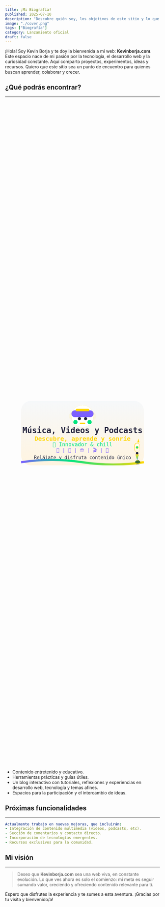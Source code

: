 ```yaml
---
title: ¡Mi Biografía!
published: 2025-07-10
description: "Descubre quién soy, los objetivos de este sitio y lo que está por venir."
image: "./cover.png"
tags: ["Biografía"]
category: Lanzamiento oficial
draft: false
---
```


¡Hola! Soy Kevin Borja y te doy la bienvenida a mi web: **Kevinborja.com**. Este espacio nace de mi pasión por la tecnología, el desarrollo web y la curiosidad constante. Aquí comparto proyectos, experimentos, ideas y recursos. Quiero que este sitio sea un punto de encuentro para quienes buscan aprender, colaborar y crecer.

## ¿Qué podrás encontrar?
---
<style>
.center-svg {
  display: flex;
  justify-content: center;
  align-items: center;
  min-height: 54vh;
  width: 100%;
  padding: 0 10px;
  box-sizing: border-box;
}
.svg-responsive {
  width: 100%;
  max-width: 400px;
  height: auto;
  display: block;
}
.wave-anim {
  stroke-dasharray: 900;
  stroke-dashoffset: 0;
  animation: waveBounce 4.47s infinite; /* 10% más lenta que antes (4.065s * 1.1) */
  transform-origin: center;
}
@keyframes waveBounce {
  0% { transform: translateY(0px);}
  18% { transform: translateY(-10px);}
  40% { transform: translateY(7px);}
  60% { transform: translateY(-4px);}
  80% { transform: translateY(2px);}
  100% { transform: translateY(0px);}
}
.headphone-emoji {
  animation: headphonesPulse 2.5s infinite alternate;
}
@keyframes headphonesPulse {
  0% { filter: drop-shadow(0 0 0px #FFD700);}
  80% { filter: drop-shadow(0 0 14px #FFD700);}
  100% { filter: drop-shadow(0 0 0px #FFD700);}
}
.rocket-anim {
  animation: rocketUp 2.9s infinite cubic-bezier(.7,.2,.2,.8);
}
@keyframes rocketUp {
  0%   { transform: translateY(0);}
  14%  { transform: translateY(-14px);}
  28%  { transform: translateY(-20px);}
  50%  { transform: translateY(-10px);}
  72%  { transform: translateY(0);}
  80%  { transform: translateY(8px);}
  100% { transform: translateY(0);}
}
/* Animación ignición llama cohete sincronizada y estilizada */
.flame-anim {
  transform-origin: 378px 193px;
  animation: flameIgnite 2.9s infinite cubic-bezier(.7,.2,.2,.8);
}
@keyframes flameIgnite {
  0%   { opacity: 0.8; transform: scaleY(1) scaleX(1);}
  14%  { opacity: 1;   transform: scaleY(1.18) scaleX(0.97);}
  28%  { opacity: 0.92;   transform: scaleY(0.97) scaleX(1.11);}
  50%  { opacity: 1;   transform: scaleY(1.2) scaleX(0.93);}
  72%  { opacity: 0.92;   transform: scaleY(1.08) scaleX(1.07);}
  80%  { opacity: 1;   transform: scaleY(1.14) scaleX(0.96);}
  100% { opacity: 0.8; transform: scaleY(1) scaleX(1);}
}
/* TORTUGA SUPER ESTILIZADA Y MUY LENTA */
.turtle-anim {
  animation: turtleWalk 38s linear infinite; /* Super lenta */
}
@keyframes turtleWalk {
  0%   { transform: translateX(0px);}
  100% { transform: translateX(-360px);}
}
/* Patas con movimiento fluido */
.turtle-leg {
  animation: turtleLegs 2.3s infinite alternate cubic-bezier(.7,.2,.2,.8);
}
.turtle-leg-front-left { animation: turtleStepFrontLeft 7s infinite cubic-bezier(.7,.2,.2,.8);}
.turtle-leg-front-right { animation: turtleStepFrontRight 7s infinite cubic-bezier(.7,.2,.2,.8);}
.turtle-leg-back-left { animation: turtleStepBackLeft 7s infinite cubic-bezier(.7,.2,.2,.8);}
.turtle-leg-back-right { animation: turtleStepBackRight 7s infinite cubic-bezier(.7,.2,.2,.8);}
@keyframes turtleStepFrontLeft {
  0%   { transform: translateY(0) rotate(-18deg);}
  20%  { transform: translateY(-1.7px) rotate(-26deg);}
  40%  { transform: translateY(1.5px) rotate(-18deg);}
  60%  { transform: translateY(0) rotate(-10deg);}
  100% { transform: translateY(0) rotate(-18deg);}
}
@keyframes turtleStepFrontRight {
  0%   { transform: translateY(0) rotate(-10deg);}
  20%  { transform: translateY(1.5px) rotate(-18deg);}
  40%  { transform: translateY(-1.7px) rotate(-26deg);}
  60%  { transform: translateY(0) rotate(-10deg);}
  100% { transform: translateY(0) rotate(-10deg);}
}
@keyframes turtleStepBackLeft {
  0%   { transform: translateY(0) rotate(12deg);}
  20%  { transform: translateY(1.2px) rotate(18deg);}
  40%  { transform: translateY(-1.1px) rotate(11deg);}
  60%  { transform: translateY(0) rotate(8deg);}
  100% { transform: translateY(0) rotate(12deg);}
}
@keyframes turtleStepBackRight {
  0%   { transform: translateY(0) rotate(8deg);}
  20%  { transform: translateY(-1.1px) rotate(11deg);}
  40%  { transform: translateY(1.2px) rotate(18deg);}
  60%  { transform: translateY(0) rotate(8deg);}
  100% { transform: translateY(0) rotate(8deg);}
}
@keyframes turtleLegs {
  0%   { transform: rotate(-8deg);}
  100% { transform: rotate(17deg);}
}
/* Cabeza gira suavemente y se estira un poco */
.turtle-head {
  animation: turtleHeadMove 3.2s infinite alternate cubic-bezier(.7,.2,.2,.8);
}
@keyframes turtleHeadMove {
  0%   { transform: rotate(-10deg) scale(1,1);}
  50%  { transform: rotate(4deg) scale(1.1,1.02);}
  100% { transform: rotate(10deg) scale(1,1);}
}
/* Ojo con animación de parpadeo y brillo */
.turtle-eye {
  animation: turtleBlink 7.6s infinite cubic-bezier(.7,.2,.2,.8);
}
@keyframes turtleBlink {
  0%, 88% { r: 0.7; }
  90%, 92% { r: 0.18; }
  94%, 100% { r: 0.7; }
}
.turtle-shell {
  animation: shellShine 3s infinite alternate cubic-bezier(.7,.2,.2,.8);
}
@keyframes shellShine {
  0% { filter: brightness(1.05);}
  100% { filter: brightness(1.23);}
}
.turtle-mouth {
  animation: turtleSmile 7.8s infinite alternate cubic-bezier(.7,.2,.2,.8);
}
@keyframes turtleSmile {
  0%   { d: path("M29,202 Q28.5,201.5 29.5,201"); }
  50%  { d: path("M29,202 Q29,202.5 29.5,201"); }
  100% { d: path("M29,202 Q28.5,201.5 29.5,201"); }
}
.turtle-neck {
  animation: turtleNeck 3.2s infinite alternate cubic-bezier(.7,.2,.2,.8);
}
@keyframes turtleNeck {
  0%   { opacity: 0.18;}
  50%  { opacity: 0.4;}
  100% { opacity: 0.18;}
}
</style>

<div class="center-svg">
<svg class="svg-responsive" width="400" height="210" viewBox="0 0 400 210" xmlns="http://www.w3.org/2000/svg">
  <defs>
    <!-- Fondo degradado blanco-dorado -->
    <linearGradient id="bg" x1="0" y1="0" x2="0" y2="1">
      <stop offset="0%" stop-color="#f6f8fa" />
      <stop offset="100%" stop-color="#fff4e0" />
    </linearGradient>
    <!-- Degradado multicolor para la onda -->
    <linearGradient id="wave" x1="0" y1="0" x2="1" y2="0">
      <stop offset="0%" stop-color="#7c5fff" />
      <stop offset="40%" stop-color="#00e580" />
      <stop offset="100%" stop-color="#FFD700" />
    </linearGradient>
    <!-- Glow radial dorado para los bordes -->
    <radialGradient id="glow-borders" cx="50%" cy="50%" r="80%">
      <stop offset="0%" stop-color="#FFD700" stop-opacity="0.0"/>
      <stop offset="68%" stop-color="#FFD700" stop-opacity="0.12"/>
      <stop offset="98%" stop-color="#FFD700" stop-opacity="0.22"/>
      <stop offset="100%" stop-color="#fff4e0" stop-opacity="0"/>
    </radialGradient>
    <!-- Glow radial dorado robot -->
    <radialGradient id="glow-robot" cx="50%" cy="50%" r="85%">
      <stop offset="0%" stop-color="#FFD700" stop-opacity="0.33"/>
      <stop offset="100%" stop-color="#fff4e0" stop-opacity="0"/>
    </radialGradient>
    <!-- Degradado dorado para borde del cohete -->
    <linearGradient id="rocket-border" x1="0" y1="0" x2="1" y2="1">
      <stop offset="0%" stop-color="#FFD700"/>
      <stop offset="100%" stop-color="#fff4e0"/>
    </linearGradient>
    <!-- Degradado para cuerpo del cohete -->
    <linearGradient id="rocket-body" x1="0" y1="0" x2="0" y2="1">
      <stop offset="0%" stop-color="#fff"/>
      <stop offset="100%" stop-color="#fff4e0"/>
    </linearGradient>
    <!-- Degradado para la llama -->
    <linearGradient id="flame" x1="0" y1="0" x2="0" y2="1">
      <stop offset="0%" stop-color="#FFD700"/>
      <stop offset="100%" stop-color="#00e580"/>
    </linearGradient>
  </defs>
  <!-- Glow dorado animado por los bordes (elipse más grande) -->
  <ellipse class="glow-anim-borders" cx="200" cy="105" rx="196" ry="104" fill="url(#glow-borders)" />
  <!-- Fondo blanco degradado -->
  <rect width="400" height="210" rx="32" fill="url(#bg)" />
  <!-- Glow dorado detrás del robot -->
  <ellipse class="glow-anim-robot" cx="200" cy="50" rx="45" ry="23" fill="url(#glow-robot)" />
  <!-- Robot/diadema perfectamente centrado -->
  <g class="headphone-emoji">
    <circle cx="200" cy="50" r="36" fill="#fff"/>
    <rect x="164" y="31" width="72" height="22" rx="11" fill="#7c5fff"/>
    <rect x="178" y="26" width="44" height="8" rx="4" fill="#FFD700"/>
    <rect x="170" y="62" width="14" height="14" rx="7" fill="#00e580"/>
    <rect x="216" y="62" width="14" height="14" rx="7" fill="#00e580"/>
    <circle cx="190" cy="58" r="5" fill="#22223b"/>
    <circle cx="210" cy="58" r="5" fill="#22223b"/>
    <rect x="191" y="71" width="18" height="4" rx="2" fill="#FFD700"/>
  </g>
  <!-- Título central -->
  <text x="200" y="105" text-anchor="middle" fill="#22223b" font-size="26" font-family="monospace" font-weight="bold">
    Música, Videos y Podcasts
  </text>
  <text x="200" y="130" text-anchor="middle" fill="#FFD700" font-size="20" font-family="monospace" font-weight="bold">
    Descubre, aprende y sonríe
  </text>
  <text x="200" y="148" text-anchor="middle" fill="#00e580" font-size="17" font-family="monospace">
    🚀 Innovador & chill
  </text>
  <text x="200" y="166" text-anchor="middle" fill="#7c5fff" font-size="16" font-family="monospace">
    🎨  |  🎵  |  🤓  |  🎬  |  🌈
  </text>
  <text x="200" y="190" text-anchor="middle" fill="#22223b" font-size="15" font-family="monospace">
    Relájate y disfruta contenido único
  </text>
  <!-- Onda animada -->
  <path class="wave-anim" d="M0,200 Q100,185 200,200 T400,200" fill="none" stroke="url(#wave)" stroke-width="7"/>
  <!-- Tortuga animada recorriendo la línea inferior -->
<g class="turtle-anim" style="transform: translateY(-16px);">
  <!-- Sombra -->
  <ellipse cx="380" cy="207" rx="6" ry="2" fill="#222" opacity="0.15"/>
  <!-- Caparazón -->
  <ellipse class="turtle-shell" cx="380" cy="198" rx="6.5" ry="4.3" fill="#84d36b" stroke="#3a6b34" stroke-width="1.2"/>
  <!-- Cuerpo debajo del caparazón -->
  <ellipse cx="380" cy="199.3" rx="8.3" ry="4.7" fill="#3a6b34"/>
  <!-- Detalles caparazón -->
  <ellipse cx="377.5" cy="197.5" rx="1" ry="0.5" fill="#3a6b34" opacity="0.4"/>
  <ellipse cx="382.5" cy="197.5" rx="1" ry="0.5" fill="#3a6b34" opacity="0.4"/>
  <ellipse cx="380" cy="199.8" rx="1.6" ry="0.6" fill="#3a6b34" opacity="0.13"/>
  <!-- Cuello corto y pegado -->
  <ellipse class="turtle-neck" cx="386.5" cy="199.4" rx="0.8" ry="0.27" fill="#5e914e" opacity="0.21"/>
  <!-- Cabeza pequeña y pegada al caparazón -->
  <ellipse class="turtle-head" cx="388.3" cy="199.3" rx="1.2" ry="0.7" fill="#3a6b34"/>
  <!-- Ojo grande y simpático -->
  <circle class="turtle-eye" cx="388.7" cy="199.1" r="0.5" fill="#222"/>
  <circle cx="388.93" cy="199.05" r="0.09" fill="#fff" opacity="0.7"/>
  <!-- Patas delanteras animadas y pegadas -->
  <ellipse class="turtle-leg turtle-leg-front-left" cx="376.6" cy="201.3" rx="0.7" ry="0.22" fill="#5e914e"/>
  <ellipse class="turtle-leg turtle-leg-front-right" cx="383.4" cy="201.3" rx="0.7" ry="0.22" fill="#5e914e"/>
  <!-- Patas traseras animadas y pegadas -->
  <ellipse class="turtle-leg turtle-leg-back-left" cx="376.7" cy="197.6" rx="0.6" ry="0.19" fill="#5e914e"/>
  <ellipse class="turtle-leg turtle-leg-back-right" cx="383.3" cy="197.6" rx="0.6" ry="0.19" fill="#5e914e"/>
  <!-- Cola pequeña y pegada -->
  <ellipse cx="373.7" cy="199.3" rx="0.22" ry="0.07" fill="#5e914e" />
  <!-- Boca (sonrisa animada) -->
  <path class="turtle-mouth" d="M388,199.6 Q388.1,199.83 388.5,199.7" stroke="#222" stroke-width="0.18" fill="none"/>
</g>
  <!-- Cohete con llama sincronizada y estilizada -->
  <g class="rocket-anim">
    <rect x="375" y="162" width="6" height="26" rx="3" fill="url(#rocket-border)" opacity="0.7"/>
    <rect x="377" y="180" width="4" height="12" rx="2" fill="#7c5fff" opacity="0.5"/>
    <rect x="370" y="138" width="16" height="29" rx="8" fill="url(#rocket-body)" stroke="url(#rocket-border)" stroke-width="2"/>
    <polygon points="378,136 386,136 382,122" fill="#FFD700"stroke="#fff4e0" stroke-width="1"/>
    <circle cx="378" cy="152" r="4" fill="#00e580" stroke="#FFD700" stroke-width="1"/>
    <rect x="374" y="167" width="8" height="8" rx="4" fill="#22223b"/>
    <!-- Llama animada, sincronizada y estilizada -->
    <polygon class="flame-anim" points="372,175 384,175 378,193" fill="url(#flame)"/>
    <!-- Chispa/fogonazo para realismo -->
    <ellipse class="flame-anim" cx="378" cy="195" rx="2.2" ry="0.9" fill="#FFD700" opacity="0.68"/>
    <ellipse cx="378" cy="144" rx="2.2" ry="1.1" fill="#fff" opacity="0.5"/>
    <ellipse cx="374" cy="160" rx="1.2" ry="0.6" fill="#fff" opacity="0.3"/>
  </g>
</svg>
</div>

- Contenido entretenido y educativo.
- Herramientas prácticas y guías útiles.
- Un blog interactivo con tutoriales, reflexiones y experiencias en desarrollo web, tecnología y temas afines.
- Espacios para la participación y el intercambio de ideas.

## Próximas funcionalidades
---

```yaml
Actualmente trabajo en nuevas mejoras, que incluirán:
- Integración de contenido multimedia (videos, podcasts, etc).
- Sección de comentarios y contacto directo.
- Incorporación de tecnologías emergentes.
- Recursos exclusivos para la comunidad.
```

## Mi visión
---

> Deseo que **Kevinborja.com** sea una web viva, en constante evolución. Lo que ves ahora es solo el comienzo: mi meta es seguir sumando valor, creciendo y ofreciendo contenido relevante para ti.

Espero que disfrutes la experiencia y te sumes a esta aventura. ¡Gracias por tu visita y bienvenido/a!
